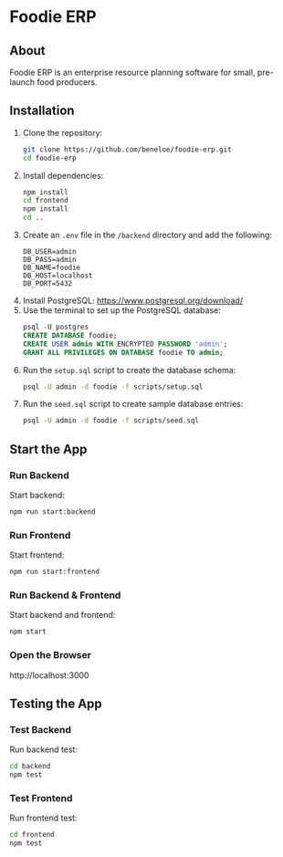 # Foodie ERP

## About
Foodie ERP is an enterprise resource planning software for small, pre-launch food producers.

## Installation
1. Clone the repository:
    ```sh
    git clone https://github.com/beneloe/foodie-erp.git
    cd foodie-erp
    ```
2. Install dependencies:
    ```sh
    npm install
    cd frontend
    npm install
    cd ..
    ```
3. Create an `.env` file in the `/backend` directory and add the following:
    ```env
    DB_USER=admin
    DB_PASS=admin
    DB_NAME=foodie
    DB_HOST=localhost
    DB_PORT=5432
    ```
4. Install PostgreSQL: https://www.postgresql.org/download/
5. Use the terminal to set up the PostgreSQL database:
    ```sql
    psql -U postgres
    CREATE DATABASE foodie;
    CREATE USER admin WITH ENCRYPTED PASSWORD 'admin';
    GRANT ALL PRIVILEGES ON DATABASE foodie TO admin;
    ```
6. Run the `setup.sql` script to create the database schema:
    ```sh
    psql -U admin -d foodie -f scripts/setup.sql
    ```
7. Run the `seed.sql` script to create sample database entries:
    ```sh
    psql -U admin -d foodie -f scripts/seed.sql
    ```

## Start the App

### Run Backend
Start backend:
```sh
npm run start:backend
```

### Run Frontend
Start frontend:
```sh
npm run start:frontend
```

### Run Backend & Frontend
Start backend and frontend:
```sh
npm start
```

### Open the Browser
http://localhost:3000

## Testing the App

### Test Backend
Run backend test:
```sh
cd backend
npm test
```

### Test Frontend
Run frontend test:
```sh
cd frontend
npm test
```

